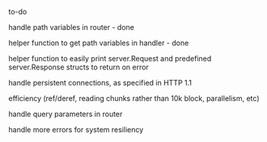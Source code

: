 to-do

handle path variables in router - done 

helper function to get path variables in handler - done

helper function to easily print server.Request and predefined server.Response structs to return on error

handle persistent connections, as specified in HTTP 1.1

efficiency (ref/deref, reading chunks rather than 10k block, parallelism, etc)

handle query parameters in router

handle more errors for system resiliency